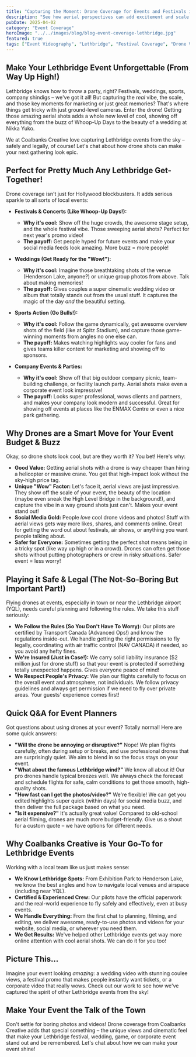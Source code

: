 ```yaml
---
title: "Capturing the Moment: Drone Coverage for Events and Festivals in Lethbridge"
description: "See how aerial perspectives can add excitement and scale to your Lethbridge event coverage, from festivals and concerts to weddings and corporate gatherings."
pubDate: 2025-04-02
category: "Event Coverage"
heroImage: "../../images/blog/blog-event-coverage-lethbridge.jpg"
featured: true
tags: ["Event Videography", "Lethbridge", "Festival Coverage", "Drone Video", "Aerial Photography"]
---
```


## Make Your Lethbridge Event Unforgettable (From Way Up High!)

Lethbridge knows how to throw a party, right? Festivals, weddings, sports, company shindigs – we've got it all! But capturing the *real* vibe, the scale, and those key moments for marketing or just great memories? That's where things get tricky with just ground-level cameras. Enter the drone! Getting those amazing aerial shots adds a whole new level of cool, showing off everything from the buzz of Whoop-Up Days to the beauty of a wedding at Nikka Yuko.

We at Coalbanks Creative love capturing Lethbridge events from the sky – safely and legally, of course! Let's chat about how drone shots can make your next gathering look epic.

## Perfect for Pretty Much Any Lethbridge Get-Together!

Drone coverage isn't just for Hollywood blockbusters. It adds serious sparkle to all sorts of local events:

- **Festivals & Concerts (Like Whoop-Up Days!):**
  - **Why it's cool:** Show off the huge crowds, the awesome stage setup, and the whole festival vibe. Those sweeping aerial shots? Perfect for next year's promo video!
  - **The payoff:** Get people hyped for future events and make your social media feeds look amazing. More buzz = more people!

- **Weddings (Get Ready for the "Wow!"):**
  - **Why it's cool:** Imagine those breathtaking shots of the venue (Henderson Lake, anyone?) or unique group photos from above. Talk about making memories!
  - **The payoff:** Gives couples a super cinematic wedding video or album that totally stands out from the usual stuff. It captures the magic of the day *and* the beautiful setting.

- **Sports Action (Go Bulls!):**
  - **Why it's cool:** Follow the game dynamically, get awesome overview shots of the field (like at Spitz Stadium), and capture those game-winning moments from angles no one else can.
  * **The payoff:** Makes watching highlights way cooler for fans and gives teams killer content for marketing and showing off to sponsors.

- **Company Events & Parties:**
  - **Why it's cool:** Show off that big outdoor company picnic, team-building challenge, or facility launch party. Aerial shots make even a corporate event look impressive!
  * **The payoff:** Looks super professional, wows clients and partners, and makes your company look modern and successful. Great for showing off events at places like the ENMAX Centre or even a nice park gathering.

## Why Drones are a Smart Move for Your Event Budget & Buzz

Okay, so drone shots look cool, but are they worth it? You bet! Here's why:

- **Good Value:** Getting aerial shots with a drone is way cheaper than hiring a helicopter or massive crane. You get that high-impact look without the sky-high price tag.
- **Unique "Wow" Factor:** Let's face it, aerial views are just impressive. They show off the scale of your event, the beauty of the location (maybe even sneak the High Level Bridge in the background!), and capture the vibe in a way ground shots just can't. Makes your event stand out!
- **Social Media Gold:** People *love* cool drone videos and photos! Stuff with aerial views gets way more likes, shares, and comments online. Great for getting the word out about festivals, air shows, or anything you want people talking about.
- **Safer for Everyone:** Sometimes getting the perfect shot means being in a tricky spot (like way up high or in a crowd). Drones can often get those shots without putting photographers or crew in risky situations. Safer event = less worry!

## Playing it Safe & Legal (The Not-So-Boring But Important Part!)

Flying drones at events, especially in town or near the Lethbridge airport (YQL), needs careful planning and following the rules. We take this stuff seriously:

- **We Follow the Rules (So You Don't Have To Worry):** Our pilots are certified by Transport Canada (Advanced Ops!) and know the regulations inside-out. We handle getting the right permissions to fly legally, coordinating with air traffic control (NAV CANADA) if needed, so you avoid any hefty fines.
- **We're Insured (Just in Case!):** We carry solid liability insurance ($2 million just for drone stuff) so that your event is protected if something totally unexpected happens. Gives everyone peace of mind!
- **We Respect People's Privacy:** We plan our flights carefully to focus on the overall event and atmosphere, not individuals. We follow privacy guidelines and always get permission if we need to fly over private areas. Your guests' experience comes first!

## Quick Q&A for Event Planners

Got questions about using drones at your event? Totally normal! Here are some quick answers:

- **"Will the drone be annoying or disruptive?"**
  Nope! We plan flights carefully, often during setup or breaks, and use professional drones that are surprisingly quiet. We aim to blend in so the focus stays on your event.
- **"What about the famous Lethbridge wind?"**
  We know all about it! Our pro drones handle typical breezes well. We always check the forecast and schedule flights for safe, calm conditions to get those smooth, high-quality shots.
- **"How fast can I get the photos/video?"**
  We're flexible! We can get you edited highlights super quick (within days) for social media buzz, and then deliver the full package based on what you need.
- **"Is it expensive?"**
  It's actually great value! Compared to old-school aerial filming, drones are much more budget-friendly. Give us a shout for a custom quote – we have options for different needs.

## Why Coalbanks Creative is Your Go-To for Lethbridge Events

Working with a local team like us just makes sense:

- **We Know Lethbridge Spots:** From Exhibition Park to Henderson Lake, we know the best angles and how to navigate local venues and airspace (including near YQL).
- **Certified & Experienced Crew:** Our pilots have the official paperwork and the real-world experience to fly safely and effectively, even at busy events.
- **We Handle Everything:** From the first chat to planning, filming, and editing, we deliver awesome, ready-to-use photos and videos for your website, social media, or wherever you need them.
- **We Get Results:** We've helped other Lethbridge events get way more online attention with cool aerial shots. We can do it for you too!

## Picture This...

Imagine your event looking *amazing*: a wedding video with stunning coulee views, a festival promo that makes people instantly want tickets, or a corporate video that really wows. Check out our work to see how we've captured the spirit of other Lethbridge events from the sky!

## Make Your Event the Talk of the Town

Don't settle for boring photos and videos! Drone coverage from Coalbanks Creative adds that special something – the unique views and cinematic feel that make your Lethbridge festival, wedding, game, or corporate event stand out and be remembered. Let's chat about how we can make your event shine!
